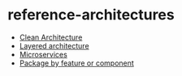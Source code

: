 <!-- generated by markdown-notes-tree -->

# reference-architectures

<!-- optional markdown-notes-tree directory description starts here -->

<!-- optional markdown-notes-tree directory description ends here -->

-   [Clean Architecture](Clean-Architecture.md)
-   [Layered architecture](Layered-architecture.md)
-   [Microservices](Microservices.md)
-   [Package by feature or component](Package-by-feature-or-component.md)
